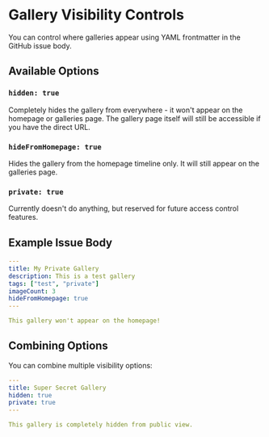 # Gallery Visibility Controls

You can control where galleries appear using YAML frontmatter in the GitHub issue body.

## Available Options

### `hidden: true`
Completely hides the gallery from everywhere - it won't appear on the homepage or galleries page.
The gallery page itself will still be accessible if you have the direct URL.

### `hideFromHomepage: true`
Hides the gallery from the homepage timeline only. It will still appear on the galleries page.

### `private: true`
Currently doesn't do anything, but reserved for future access control features.

## Example Issue Body

```yaml
---
title: My Private Gallery
description: This is a test gallery
tags: ["test", "private"]
imageCount: 3
hideFromHomepage: true
---

This gallery won't appear on the homepage!
```

## Combining Options

You can combine multiple visibility options:

```yaml
---
title: Super Secret Gallery
hidden: true
private: true
---

This gallery is completely hidden from public view.
```
